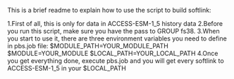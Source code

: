 This is a brief readme to explain how to use the script to build softlink:

1.First of all, this is only for data in ACCESS-ESM-1_5 history data
2.Before you run this script, make sure you have the pass to GROUP fs38.
3.When you start to use it, there are three environment variables you need to define in pbs.job file:
  $MODULE_PATH=YOUR_MODULE_PATH
  $MODULE=YOUR_MODULE
  $LOCAL_PATH=YOUR_LOCAL_PATH
 4.Once you get everything done, execute pbs.job and you will get every softlink to ACCESS-ESM-1_5 in your $LOCAL_PATH
